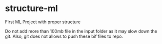# structure-ml
First ML Project with proper structure

Do not add more than 100mb file in the input folder as it may slow down the git. Also, git does not allows to push these bif files to
 repo.

